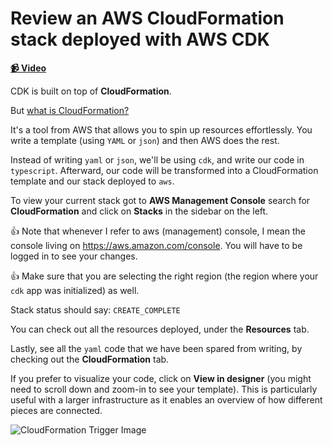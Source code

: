 # Review an AWS CloudFormation stack deployed with AWS CDK

**[📹 Video](https://codecentric.de/lessons/review-aws-cloudformation-stack-deployed-with-aws-cdk)**

CDK is built on top of **CloudFormation**.

But [what is CloudFormation?](https://docs.aws.amazon.com/AWSCloudFormation/latest/UserGuide/Welcome.html)

It's a tool from AWS that allows you to spin up resources effortlessly. You write a template (using `YAML` or `json`) and then AWS does the rest.

Instead of writing `yaml` or `json`, we'll be using `cdk`, and write our code in `typescript`. Afterward, our code will be transformed into a CloudFormation template and our stack deployed to `aws`.

To view your current stack got to **AWS Management Console** search for **CloudFormation** and click on **Stacks** in the sidebar on the left.

👍 Note that whenever I refer to aws (management) console, I mean the console living on https://aws.amazon.com/console. You will have to be logged in to see your changes.

👍 Make sure that you are selecting the right region (the region where your `cdk` app was initialized) as well.

Stack status should say: `CREATE_COMPLETE`

You can check out all the resources deployed, under the **Resources** tab.

Lastly, see all the `yaml` code that we have been spared from writing, by checking out the **CloudFormation** tab.

If you prefer to visualize your code, click on **View in designer** (you might need to scroll down and zoom-in to see your template). This is particularly useful with a larger infrastructure as it enables an overview of how different pieces are connected.

![CloudFormation Trigger Image](https://res.cloudinary.com/dg3gyk0gu/image/upload/v1591637696/transcript-images/03-review-an-aws-cloud-formation-stack-deployed-with-aws-cdk-trigger-image.png)
